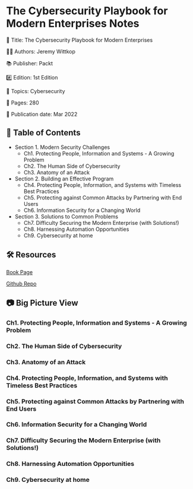 # The Cybersecurity Playbook for Modern Enterprises Notes

📕 Title: The Cybersecurity Playbook for Modern Enterprises

👨‍💻 Authors: Jeremy Wittkop

📚 Publisher: Packt

#️⃣ Edition: 1st Edition

💾 Topics: Cybersecurity

📄 Pages: 280

📆 Publication date: Mar 2022

## 📝 Table of Contents

- Section 1. Modern Security Challenges
  - Ch1. Protecting People, Information and Systems - A Growing Problem
  - Ch2. The Human Side of Cybersecurity
  - Ch3. Anatomy of an Attack
- Section 2. Building an Effective Program
  - Ch4. Protecting People, Information, and Systems with Timeless Best Practices
  - Ch5. Protecting against Common Attacks by Partnering with End Users
  - Ch6. Information Security for a Changing World
- Section 3. Solutions to Common Problems
  - Ch7. Difficulty Securing the Modern Enterprise (with Solutions!)
  - Ch8. Harnessing Automation Opportunities
  - Ch9. Cybersecurity at home

## 🛠️ Resources

[Book Page](https://www.packtpub.com/product/the-cybersecurity-playbook-for-modern-enterprises/9781803248639)

[Github Repo](https://github.com/)

## 📷 Big Picture View

### Ch1. Protecting People, Information and Systems - A Growing Problem

### Ch2. The Human Side of Cybersecurity

### Ch3. Anatomy of an Attack

### Ch4. Protecting People, Information, and Systems with Timeless Best Practices

### Ch5. Protecting against Common Attacks by Partnering with End Users

### Ch6. Information Security for a Changing World

### Ch7. Difficulty Securing the Modern Enterprise (with Solutions!)

### Ch8. Harnessing Automation Opportunities

### Ch9. Cybersecurity at home

